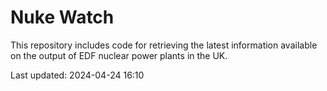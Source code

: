 # Nuke Watch

This repository includes code for retrieving the latest information available on the output of EDF nuclear power plants in the UK.

Last updated: 2024-04-24 16:10